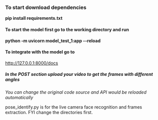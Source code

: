### To start download dependencies
<b>pip install requirements.txt</b>

#### To start the model first go to the working directory and run
<b> python -m uvicorn model_test_1:app --reload </b>

#### To integrate with the model go to
<a href='http://127.0.0.1:8000/docs'> http://127.0.0.1:8000/docs </a>


##### In the POST section upload your video to get the frames with different angles

<em> You can change the original code source and API would be reloaded automatically </em>

pose_identify.py is for the live camera face recognition and frames extraction. FYI change the directories first.
